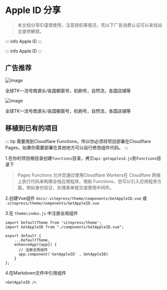 # Apple ID 分享
> 本文档分享ID谨慎使用，注意锁机等情况，凭以下广告消费认证可以来找站主提供解锁。

::: info Apple ID
<GetAppleID />
:::

::: info Apple ID
<GetAppleID />
:::

## 广告推荐


![image](/3da58991b100fd9ec715f3068b403cf.jpg)

全球TK一流号商源头/各国橱窗号，机刷号，自然流，各国店铺等

![image](/3da58991b100fd9ec715f3068b403cf.jpg)

全球TK一流号商源头/各国橱窗号，机刷号，自然流，各国店铺等

## 移植到已有的项目

::: tip
需要用到Cloudflare Functions，所以你必须将项目部署在Cloudflare Pages，如果你需要部署在其他地方可以自行修改组件代码。
:::

1.在你的项目根目录创建`functions`目录，拷贝`api-getappleid.js`到`functions`目录下

> Pages Functions 允许您通过使用Cloudflare Workers在 Cloudflare 网络上执行代码来构建全栈应用程序。借助 Functions，您可以引入应用程序方面，例如身份验证、处理表单提交或使用中间件。


2.创建Vue组件 `docs/.vitepress/theme/components/GetAppleID.vue` 或 `.vitepress/theme/components/GetAppleID.vue`

3.在 `theme\index.js` 中注册全局组件

```js{2,6-9}
import DefaultTheme from 'vitepress/theme';
import GetAppleID from "./components/GetAppleID.vue";

export default {
    ...DefaultTheme,
    enhanceApp({app}) { 
      // 注册全局组件
      app.component('GetAppleID' , GetAppleID)
    }
};
```

4.在Markdown文件中引用组件

```
<GetAppleID />
```
